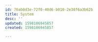 ```yaml
---
id: 76ab0d3e-72f0-40d6-b010-2e38f6a3b62b
title: System
desc: ''
updated: 1598106945857
created: 1598106945857

---
```


